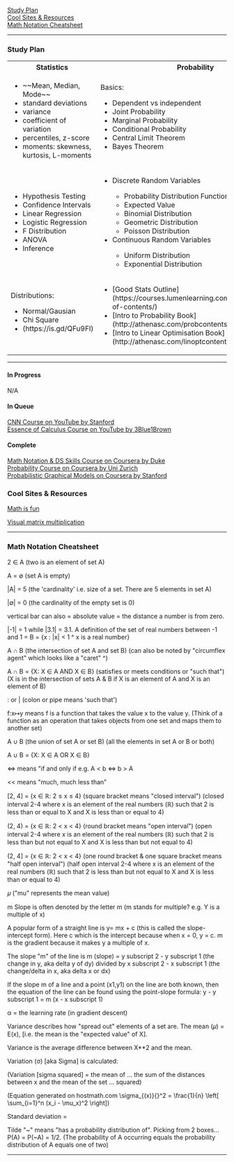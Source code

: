 [Study Plan](#Study-Plan)  
[Cool Sites & Resources](#Cool-Sites-&-Resources)  
[Math Notation Cheatsheet](#Math-Notation-Cheatsheet)  

---

### Study Plan

<table >
	<tbody>
		<tr>
			<th>Statistics</th>
			<th>Probability</th>
			<th>Calculus </th>
		</tr>
		<tr>
			<td>
            <ul><li>~~Mean, Median, Mode~~</li><li>standard deviations</li><li>variance</li><li>coefficient of variation</li><li>percentiles, z-score</li><li>moments: skewness, kurtosis, L-moments</li></ul>
         </td>
			<td> 
            Basics: <ul><li>Dependent vs independent</li><li>Joint Probability</li><li>Marginal Probability</li><li>Conditional Probability</li><li>Central Limit Theorem</li><li>Bayes Theorem</li></ul>
         </td>
			<td>
            Basics: <ul><li>Differential (rate of change at a time)</li><li>Integral (time given rate of change)</li><li>Maxima / Minima</li></ul>
         </td>
		</tr>
		<tr>
			<td>
            <ul><li>Hypothesis Testing</li><li>Confidence Intervals</li><li>Linear Regression</li><li>Logistic Regression</li><li>F Distribution</li><li>ANOVA</li><li>Inference</li></ul>
         </td>
			<td>
            <ul><li>Discrete Random Variables</li><ul><li>Probability Distribution Functions</li><li>Expected Value</li><li>Binomial Distribution</li><li>Geometric Distribution</li><li>Poisson Distribution</li></ul><li>Continuous Random Variables</li><ul><li>Uniform Distribution</li><li>Exponential Distribution</li></ul></ul>
         </td>
			<td>
            Other: <ul><li>[Miltivariate calculus](https://is.gd/sXEvEI)</li></ul>
         </td>
		</tr>
		<tr>
			<td>
            Distributions:<ul><li>Normal/Gausian</li><li>Chi Square</li><li>(https://is.gd/QFu9Fl)</li></ul>
         </td>
			<td>
            <ul><li>[Good Stats Outline](https://courses.lumenlearning.com/introstats1/table-of-contents/)</li><li>[Intro to Probability Book](http://athenasc.com/probcontents.html)</li><li>[Intro to Linear Optimisation Book](http://athenasc.com/linoptcontents.html)</li></ul>
         </td>
			<td> </td>
		</tr>
	</tbody>
</table>

---  

#### In Progress  

N/A  

#### In Queue  

[CNN Course on YouTube by Stanford](https://www.youtube.com/playlist?list=PL3FW7Lu3i5JvHM8ljYj-zLfQRF3EO8sYv)    
[Essence of Calculus Course on YouTube by 3Blue1Brown](https://www.youtube.com/playlist?list=PLZHQObOWTQDMsr9K-rj53DwVRMYO3t5Yr)  

#### Complete  

[Math Notation & DS Skills Course on Coursera by Duke](https://www.coursera.org/learn/datasciencemathskills/home/welcome)  
[Probability Course on Coursera by Uni Zurich](https://www.coursera.org/learn/introductiontoprobability)  
[Probabilistic Graphical Models on Coursera by Stanford](https://www.coursera.org/learn/probabilistic-graphical-models/lecture/xUr0h/overview-and-motivation)  




### Cool Sites & Resources

[Math is fun](https://www.mathsisfun.com)

[Visual matrix multiplication ](http://matrixmultiplication.xyz/)  


---

### Math Notation Cheatsheet

2 ∈ A   (two is an element of set A)

A = ∅   (set A is empty)

|A| = 5   (the 'cardinality' i.e. size of a set. There are 5 elements in set A)

|∅| = 0   (the cardinality of the empty set is 0)

vertical bar can also = absolute value = the distance a number is from zero. 

|-1| = 1 while |3.1| = 3.1. A definition of the set of real numbers between -1 and 1 = B = {x : |x| < 1 ^ x is a real number}

A ∩ B     (the intersection of set A and set B) (can also be noted by "circumflex agent" which looks like a "caret" ^)

A ∩ B = {X: X ∈ A AND X ∈ B}  (satisfies or meets conditions or "such that") 
(X is in the intersection of sets A & B if X is an element of A and X is an element of B)

: or | (colon or pipe means 'such that')

f:x↦y means f is a function that takes the value x to the value y. (Think of a function as an operation that takes 
objects from one set and maps them to another set)

A ∪ B     (the union of set A or set B) (all the elements in set A or B or both)

A ∪ B  = {X: X ∈ A  OR X ∈ B} 

<=> means "if and only if e.g. A < b <=> b > A
   
<< means "much, much less than"

[2, 4] = {x ∈ ℝ:   2 ≤ x ≤ 4}  (square bracket means "closed interval")
(closed interval 2-4 where x is an element of the real numbers (ℝ) such that 2 is less than or equal to X and X is less than or equal to 4)

(2, 4) = {x ∈ ℝ:   2 < x < 4}  (round bracket means "open interval")
(open interval 2-4 where x is an element of the real numbers (ℝ) such that 2 is less than but not equal to X and X is less than but not equal to 4)

(2, 4] = {x ∈ ℝ:   2 < x < 4}  (one round bracket & one square bracket means "half open interval")
(half open interval 2-4 where x is an element of the real numbers (ℝ) such that 2 is less than but not equal to X and X is less than or equal to 4)

𝜇 ("mu" represents the mean value)

m Slope is often denoted by the letter m (m stands for multiple? e.g. Y is a multiple of x)

A popular form of a straight line is y= mx + c (this is called the slope-intercept form). Here c which is the intercept because when x = 0, y = c. m is the gradient because it makes y a multiple of x.

The slope "m" of the line is m (slope) = y subscript 2 - y subscript 1 (the change in y, aka delta y of dy) divided by x subscript 2 - x subscript 1 (the change/delta in x, aka delta x or dx)

If the slope m of a line and a point (x1,y1) on the line are both known, then the equation of the line can be found using the point-slope formula: y - y subscript 1 = m (x - x subscript 1)

α = the learning rate (in gradient descent)

Variance describes how "spread out" elements of a set are. The mean (𝜇) = E(x), [i.e. the mean is the "expected value" of X]. 

Variance is the average difference between X**2 and the mean. 

Variation (σ) [aka Sigma] is calculated:

(Variation [sigma squared] = the mean of … the sum of the distances between x and the mean of the set … squared)

(Equation generated on hostmath.com \sigma_{(x)}{}^2 = \frac{1}{n} \left[ \sum_{i=1}^n (x_i - \mu_x)^2    \right])

Standard deviation =



Tilde "~" means "has a probability distribution of". Picking from 2 boxes… P(A) = P(~A) = 1/2. (The probability of A occurring equals the probability distribution of A equals one of two)

---



